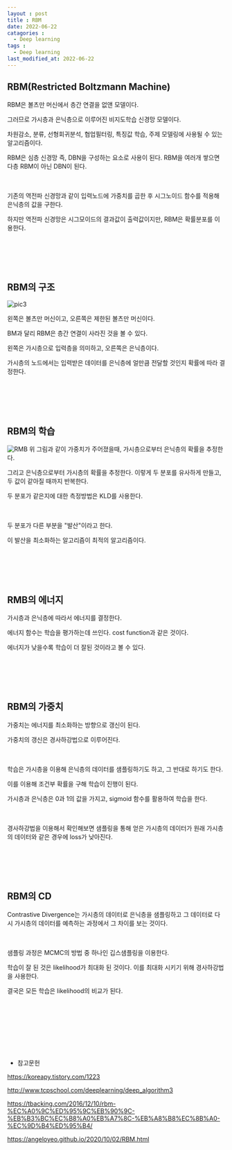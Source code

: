 ```yaml
---
layout : post
title : RBM
date: 2022-06-22
catagories : 
  - Deep learning
tags : 
  - Deep learning
last_modified_at: 2022-06-22
---
```


## RBM(Restricted Boltzmann Machine)
RBM은 볼츠만 머신에서 층간 연결을 없앤 모델이다.

그러므로 가시층과 은닉층으로 이루어진 비지도학습 신경망 모델이다.

차원감소, 분류, 선형회귀분석, 협업필터링, 특징값 학습, 주제 모델링에 사용될 수 있는 알고리즘이다.

RBM은 심층 신경망 즉, DBN을 구성하는 요소로 사용이 된다. RBM을 여러개 쌓으면 다층 RBM이 아닌 DBN이 된다.

<br></br>
기존의 역전파 신경망과 같이 입력노드에 가중치를 곱한 후 시그노이드 함수를 적용해 은닉층의 값을 구한다.

하지만 역전파 신경망은 시그모이드의 결과값이 출력값이지만, RBM은 확률분포를 이용한다.

<br></br><br></br>


## RBM의 구조
![pic3](https://user-images.githubusercontent.com/76985302/175039703-c5ba6c84-e31d-43ff-8d9f-27ce75981f56.png)

왼쪽은 볼츠만 머신이고, 오른쪽은 제한된 볼츠만 머신이다.

BM과 달리 RBM은 층간 연결이 사라진 것을 볼 수 있다.

왼쪽은 가시층으로 입력층을 의미하고, 오른쪽은 은닉층이다.

가시층의 노드에서는 입력받은 데이터를 은닉층에 얼만큼 전달할 것인지 확률에 따라 결정한다.

<br></br><br></br>


## RBM의 학습

![RMB](https://user-images.githubusercontent.com/76985302/175485125-d945912a-744f-4fc8-9838-ffec1e36d76b.PNG)
위 그림과 같이 가중치가 주어졌을때, 가시층으로부터 은닉층의 확률을 추정한다.

그리고 은닉층으로부터 가시층의 확률을 추정한다. 이렇게 두 분포를 유사하게 만들고, 두 값이 같아질 때까지 반복한다.

두 분포가 같은지에 대한 측정방법은 KLD를 사용한다.

<br></br>
두 분포가 다른 부분을 "발산"이라고 한다.

이 발산을 최소화하는 알고리즘이 최적의 알고리즘이다.

<br></br><br></br>


## RMB의 에너지

가시층과 은닉층에 따라서 에너지를 결정한다.

에너지 함수는 학습을 평가하는데 쓰인다. cost function과 같은 것이다.

에너지가 낮을수록 학습이 더 잘된 것이라고 볼 수 있다.

<br></br><br></br>


## RBM의 가중치

가중치는 에너지를 최소화하는 방향으로 갱신이 된다.

가중치의 갱신은 경사하강법으로 이루어진다.

<br></br>
학습은 가시층을 이용해 은닉층의 데이터를 샘플링하기도 하고, 그 반대로 하기도 한다.

이를 이용해 조건부 확률을 구해 학습이 진행이 된다.

가시층과 은닉층은 0과 1의 값을 가지고, sigmoid 함수를 활용하여 학습을 한다.

<br></br>
경사하강법을 이용해서 확인해보면 샘플링을 통해 얻은 가시층의 데이터가 원래 가시층의 데이터와 같은 경우에 loss가 낮아진다.

<br></br><br></br>


## RBM의 CD

Contrastive Divergence는 가시층의 데이터로 은닉층을 샘플링하고 그 데이터로 다시 가시층의 데이터를 예측하는 과정에서 그 차이를 보는 것이다.

<br></br>
샘플링 과정은 MCMC의 방법 중 하나인 깁스샘플링을 이용한다.

학습이 잘 된 것은 likelihood가 최대화 된 것이다. 이를 최대화 시키기 위해 경사하강법을 사용한다.

결국은 모든 학습은 likelihood의 비교가 된다.


<br></br><br></br>
---
- 참고문헌

<https://koreapy.tistory.com/1223>

<http://www.tcpschool.com/deeplearning/deep_algorithm3>

<https://tbacking.com/2016/12/10/rbm-%EC%A0%9C%ED%95%9C%EB%90%9C-%EB%B3%BC%EC%B8%A0%EB%A7%8C-%EB%A8%B8%EC%8B%A0-%EC%9D%B4%ED%95%B4/>

<https://angeloyeo.github.io/2020/10/02/RBM.html>
